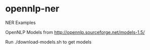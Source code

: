 # opennlp-ner
NER Examples

OpenNLP Models from http://opennlp.sourceforge.net/models-1.5/

Run ./download-models.sh to get models
